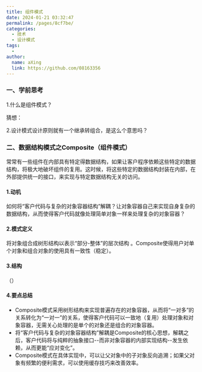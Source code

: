 ```yaml
---
title: 组件模式
date: 2024-01-21 03:32:47
permalink: /pages/8cf7be/
categories:
  - 技术
  - 设计模式
tags:
  - 
author: 
  name: aXing
  link: https://github.com/08163356
---
```

### 一、学前思考

1.什么是组件模式？

猜想：

2.设计模式设计原则就有一个继承转组合，是这么个意思吗？

### 二、数据结构模式之Composite（组件模式）

常常有一些组件在内部具有特定得数据结构，如果让客户程序依赖这些特定的数据结构，将极大地破坏组件的复用。这时候，将这些特定的数据结构封装在内部，在外部提供统一的接口，来实现与特定数据结构无关的访问。

#### 1.动机

如何将“客户代码与复杂的对象容器结构”解耦？让对象容器自己来实现自身复杂的数据结构，从而使得客户代码就像处理简单对象一样来处理复杂的对象容器？

<!-- more -->
#### 2.模式定义

将对象组合成树形结构以表示“部分-整体”的层次结构 。Composite使得用户对单个对象和组合对象的使用具有一致性（稳定）。

#### 3.结构

（）

#### 4.要点总结

- Composite模式采用树形结构来实现普遍存在的对象容器，从而将“一对多”的关系转化为“一对一”的关系，使得客户代码可以一致地（复用）处理对象和对象容器，无需关心处理的是单个的对象还是组合的对象容器。
- 将“客户代码与复杂的对象容器结构”解耦是Composite的核心思想，解耦之后，客户代码将与纯粹的抽象接口--而非对象容器的内部实现结构--发生依赖，从而更能“应对变化”。
- Composite模式在具体实现中，可以让父对象中的子对象反向追溯；如果父对象有频繁的便利需求，可以使用缓存技巧来改善效率。